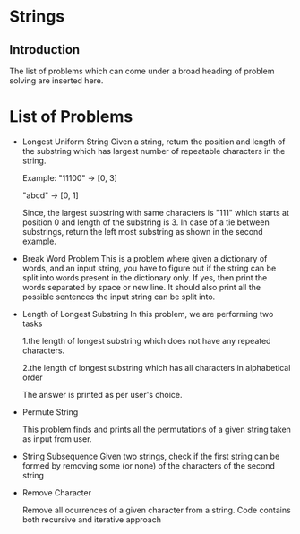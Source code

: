 # Strings
## Introduction
The list of problems which can come under a broad heading of problem solving are 
inserted here. 

# List of Problems
- Longest Uniform String
  Given a string, return the position and length of the substring which has largest 
  number of repeatable characters in the string.
  
  Example: "11100" -> [0, 3]
     
     "abcd"  -> [0, 1]
  
  Since, the largest substring with same characters is "111" which starts at position 0 and length of the substring is 3.
  In case of a tie between substrings, return the left most substring as shown in the second example.

- Break Word Problem
  This is a problem where given a dictionary of words, and an input string, you have to figure out if the string can be split into words present in the dictionary only.
  If yes, then print the words separated by space or new line. It should also print all the possible sentences the input string can be split into.
  
- Length of Longest Substring
  In this problem, we are performing two tasks
  
  1.the length of longest substring which does not have any repeated characters.
  
  2.the length of longest substring which has all characters in alphabetical order
  
  The answer is printed as per user's choice.

- Permute String
  
  This problem finds and prints all the permutations of a given string taken as input from user.
  
- String Subsequence
  Given two strings, check if the first string can be formed by removing some (or none) of the characters of the second string
  
- Remove Character
  
  Remove all ocurrences of a given character from a string. Code contains both recursive and iterative approach
